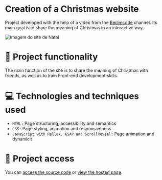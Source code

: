 # Creation of a Christmas website

Project developed with the help of a video from the [Bedimcode](https://www.youtube.com/@Bedimcode) channel. Its main goal is to share the meaning of Christmas in an interactive way.

![Imagem do site de Natal](https://user-images.githubusercontent.com/96635074/209454790-2a5ffb1c-d8cd-4c59-8d80-1ef847e91517.png)

# 🔨 Project functionality
The main function of the site is to share the meaning of Christmas with friends, as well as to train Front-end development skills.

# 💻 Technologies and techniques used 
* `HTML:` Page structuring, accessibility and semantics
* `CSS:` Page styling, animation and responsiveness
* `JavaScript with Rellax, GSAP and ScrollReveal:` Page animation and dynamicit

# 📁 Project access
You can [access the source code](https://github.com/ArturColen/ChristmasWebsite) or [view the hosted page](https://arturcolen.github.io/ChristmasWebsite/).
